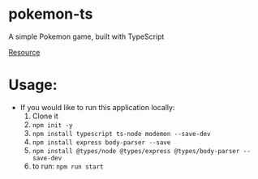 # pokemon-ts
A simple Pokemon game, built with TypeScript

[Resource](https://blog.bitsrc.io/understanding-a-restful-api-using-node-js-and-typescript-6f9cede6b579)

# Usage:
* If you would like to run this application locally:
  1. Clone it
  2. `npm init -y`
  3. `npm install typescript ts-node modemon --save-dev`
  4. `npm install express body-parser --save`
  5. `npm install @types/node @types/express @types/body-parser --save-dev`
  6. to run: `npm run start`
